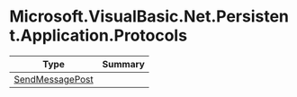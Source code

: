 ﻿
# Microsoft.VisualBasic.Net.Persistent.Application.Protocols

|Type|Summary|
|----|-------|
|[SendMessagePost](./SendMessagePost.md)||

